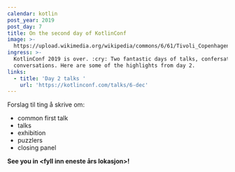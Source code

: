 ```yaml
---
calendar: kotlin
post_year: 2019
post_day: 7
title: On the second day of KotlinConf
image: >-
  https://upload.wikimedia.org/wikipedia/commons/6/61/Tivoli_Copenhagen_night.jpg
ingress: >-
  KotlinConf 2019 is over. :cry: Two fantastic days of talks, confersations and
  conversations. Here are some of the highlights from day 2.    
links:
  - title: 'Day 2 talks '
    url: 'https://kotlinconf.com/talks/6-dec'
---
```

Forslag til ting å skrive om:

* common first talk 
* talks
* exhibition
* puzzlers
* closing panel

**See you in <fyll inn eneste års lokasjon>!**
